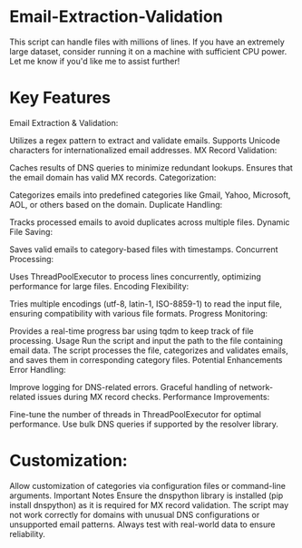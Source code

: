 # Email-Extraction-Validation
This script can handle files with millions of lines. If you have an extremely large dataset, consider running it on a machine with sufficient CPU power. Let me know if you'd like me to assist further!

# Key Features
Email Extraction & Validation:

Utilizes a regex pattern to extract and validate emails.
Supports Unicode characters for internationalized email addresses.
MX Record Validation:

Caches results of DNS queries to minimize redundant lookups.
Ensures that the email domain has valid MX records.
Categorization:

Categorizes emails into predefined categories like Gmail, Yahoo, Microsoft, AOL, or others based on the domain.
Duplicate Handling:

Tracks processed emails to avoid duplicates across multiple files.
Dynamic File Saving:

Saves valid emails to category-based files with timestamps.
Concurrent Processing:

Uses ThreadPoolExecutor to process lines concurrently, optimizing performance for large files.
Encoding Flexibility:

Tries multiple encodings (utf-8, latin-1, ISO-8859-1) to read the input file, ensuring compatibility with various file formats.
Progress Monitoring:

Provides a real-time progress bar using tqdm to keep track of file processing.
Usage
Run the script and input the path to the file containing email data.
The script processes the file, categorizes and validates emails, and saves them in corresponding category files.
Potential Enhancements
Error Handling:

Improve logging for DNS-related errors.
Graceful handling of network-related issues during MX record checks.
Performance Improvements:

Fine-tune the number of threads in ThreadPoolExecutor for optimal performance.
Use bulk DNS queries if supported by the resolver library.
# Customization:

Allow customization of categories via configuration files or command-line arguments.
Important Notes
Ensure the dnspython library is installed (pip install dnspython) as it is required for MX record validation.
The script may not work correctly for domains with unusual DNS configurations or unsupported email patterns. Always test with real-world data to ensure reliability.

